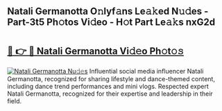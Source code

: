 ## Natali Germanotta O𝚗lyf𝚊ns Le𝚊𝚔ed N𝚞𝚍es - Part-3t5 Ph𝚘tos Vi𝚍eo - H𝚘t Part Le𝚊𝚔s nxG2d

# <h2><a href="http://hf0jo3n.feru.top/?c=Natali+Germanotta">🔗 👉 🔴 Natali Germanotta Vi𝚍𝚎o Ph𝚘t𝚘𝚜</a></h2>

[![Natali Germanotta Nu𝚍𝚎s](https://i.imgur.com/0TWrTi3.gif)](http://hf0jo3n.feru.top/?c=Natali+Germanotta)
Influential social media influencer Natali Germanotta, recognized for sharing lifestyle and dance-themed content, including dance trend performances and mini vlogs. Respected expert Natali Germanotta, recognized for their expertise and leadership in their field. 
